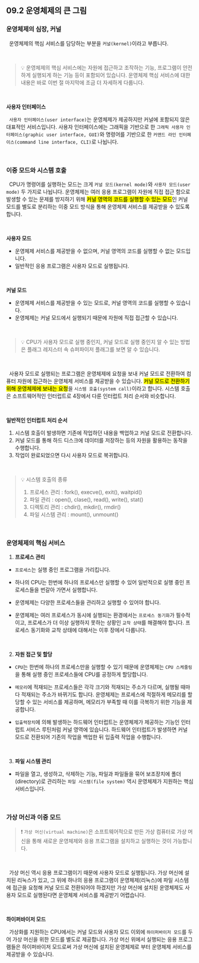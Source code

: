 ## 09.2 운영체제의 큰 그림

### 운영체제의 심장, 커널

&nbsp;&nbsp;운영체제의 핵심 서비스를 담당하는 부분을 `커널(kernel)`이라고 부릅니다.

<br>

> 💡 운영체제의 핵심 서비스에는 자원에 접근하고 조작하는 기능, 프로그램이 안전하게 실행되게 하는 기능 등이 포함되어 있습니다. 운영체제 핵심 서비스에 대한 내용은 바로 이번 절 마지막에 조금 더 자세하게 다룹니다.

<br>

**사용자 인터페이스**

&nbsp;&nbsp;`사용자 인터페이스(user interface)`는 운영체제가 제공하지만 커널에 포함되지 않은 대표적인 서비스입니다. 사용자 인터페이스에는 그래픽을 기반으로 한 `그래픽 사용자 인터페이스(graphic user interface, GUI)`와 명령어를 기반으로 한 `커맨드 라인 인터페이스(command line interface, CLI)`로 나뉩니다.

<br>

### 이중 모드와 시스템 호출

&nbsp;&nbsp;CPU가 명령어를 실행하는 모드는 크게 `커널 모드(kernel mode)`와 `사용자 모드(user mode)` 두 가지로 나뉩니다. 운영체제는 여러 응용 프로그램이 자원에 직접 접근 함으로 발생할 수 있는 문제를 방지하기 위해 <mark>커널 영역의 코드를 실행할 수 있는 모드</mark>인 커널 모드를 별도로 분리하는 이중 모드 방식을 통해 운영체제 서비스를 제공받을 수 있도록 합니다.

<br>

**사용자 모드**

- 운영체제 서비스를 제공받을 수 없으며, 커널 영역의 코드를 실행할 수 없는 모드입니다.
- 일반적인 응용 프로그램은 사용자 모드로 실행됩니다.

<br>

**커널 모드**

- 운영체제 서비스를 제공받을 수 있는 모드로, 커널 영역의 코드를 실행할 수 있습니다.
- 운영체제는 커널 모드에서 실행되기 때문에 자원에 직접 접근할 수 있습니다.

<br>

> 💡 CPU가 사용자 모드로 실행 중인지, 커널 모드로 실행 중인지 알 수 있는 방법은 플래그 레지스터 속 슈퍼파이저 플래그를 보면 알 수 있습니다.

<br>

&nbsp;&nbsp;사용자 모드로 실행되는 프로그램은 운영체제에 요청을 보내 커널 모드로 전환하여 컴퓨터 자원에 접근하는 운영체제 서비스를 제공받을 수 있습니다. <mark>커널 모드로 전환하기 위해 운영체제에 보내는 요청</mark>을 `시스템 호출(system call)`이라고 합니다. 시스템 호출은 소프트웨어적인 인터럽트로 4장에서 다룬 인터럽트 처리 순서와 비슷합니다.

<br>

**일반적인 인터럽트 처리 순서**

1. 시스템 호출이 발생하면 기존에 작업하던 내용을 백업하고 커널 모드로 전환합니다.
2. 커널 모드를 통해 하드 디스크에 데이터를 저장하는 등의 자원을 활용하는 동작을 수행합니다.
3. 작업이 완료되었으면 다시 사용자 모드로 복귀합니다.

<br>

> 💡 시스템 호출의 종류
>
> 1. 프로세스 관리 : fork(), execve(), exit(), waitpid()
> 2. 파일 관리 : open(), clase(), read(), write(), stat()
> 3. 디렉토리 관리 : chdir(), mkdir(), rmdir()
> 4. 파일 시스템 관리 : mount(), unmount()

<br>

### 운영체제의 핵심 서비스

1. **프로세스 관리**

- `프로세스`는 실행 중인 프로그램을 가리킵니다.

- 하나의 CPU는 한번에 하나의 프로세스만 실행할 수 있어 일반적으로 실행 중인 프로세스들을 번갈아 가면서 실행합니다.

- 운영체제는 다양한 프로세스들을 관리하고 실행할 수 있어야 합니다.

- 운영체제는 여러 프로세스가 동시에 실행되는 환경에서는 `프로세스 동기화`가 필수적이고, 프로세스가 더 이상 실행하지 못하는 상황인 `교착 상태`를 해결해야 합니다. 프로세스 동기화와 교착 상태에 대해서는 이후 장에서 다룹니다.

  <br>

2. **자원 접근 및 할당**

- `CPU`는 한번에 하나의 프로세스만을 실행할 수 있기 때문에 운영체제는 `CPU 스케줄링`을 통해 실행 중인 프로세스들에 CPU를 공정하게 할당합니다.

- `메모리`에 적재되는 프로세스들은 각각 크기와 적재되는 주소가 다르며, 실행될 때마다 적재되는 주소가 바뀌기도 합니다. 운영체제는 프로세스에 적절하게 메모리를 할당할 수 있는 서비스를 제공하며, 메모리가 부족할 때 이를 극복하기 위한 기능을 제공합니다.

- `입출력장치`에 의해 발생하는 하드웨어 인터럽트는 운영체제가 제공하는 기능인 인터럽트 서비스 루틴처럼 커널 영역에 있습니다. 하드웨어 인터럽트가 발생하면 커널 모드로 전환되어 기존의 작업을 백업한 뒤 입출력 작업을 수행합니다.

<br>

3. **파일 시스템 관리**

- 파일을 열고, 생성하고, 삭제하는 기능, 파일과 파일들을 묶어 보조장치에 폴더(directory)로 관리하는 `파일 시스템(file system)` 역시 운영체제가 지원하는 핵심 서비스입니다.

<br>

### 가상 머신과 이중 모드

> ❗️ `가상 머신(virtual machine)`은 소프트웨어적으로 만든 가상 컴퓨터로 가상 머신을 통해 새로운 운영체제와 응용 프로그램을 설치하고 실행하는 것이 가능합니다.

<br>

&nbsp;&nbsp;가상 머신 역시 응용 프로그램이기 때문에 사용자 모드로 실행됩니다. 가상 머신에 설치된 리눅스가 있고, 그 위에 하나의 응용 프로그램이 운영체제(리눅스)에 파일 시스템에 접근을 요청해 커널 모드로 전환되어야 하겠지만 가상 머신에 설치된 운영체제도 사용자 모드로 실행된다면 운영체제 서비스를 제공받기 어렵습니다.

<br>

**하이퍼바이저 모드**

&nbsp;&nbsp;가상화를 지원하는 CPU에서는 커널 모드와 사용자 모드 이외에 `하이퍼바이저 모드`를 두어 가상 머신을 위한 모드를 별도로 제공합니다. 가상 머신 위에서 실행되는 응용 프로그램들은 하이퍼바이저 모드로써 가상 머신에 설치된 운영체제로 부터 운영체제 서비스를 제공받을 수 있습니다.

<br>
